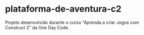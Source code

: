 # plataforma-de-aventura-c2
Projeto desenvolvido durante o curso "Aprenda a criar Jogos com Construct 2" da One Day Code.
